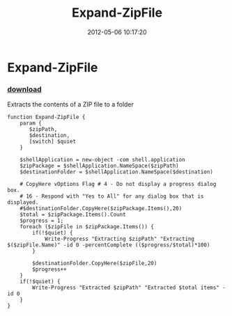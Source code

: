 ﻿---
pid:            3400
parent:         0
children:       
poster:         Thomas Freudenbe
title:          Expand-ZipFile
date:           2012-05-06 10:17:20
description:    Extracts the contents of a ZIP file to a folder
format:         posh
---

# Expand-ZipFile

### [download](3400.ps1)  

Extracts the contents of a ZIP file to a folder

```posh
function Expand-ZipFile {
    param {
       $zipPath,
       $destination,
       [switch] $quiet
    }

    $shellApplication = new-object -com shell.application
    $zipPackage = $shellApplication.NameSpace($zipPath)
    $destinationFolder = $shellApplication.NameSpace($destination) 

    # CopyHere vOptions Flag # 4 - Do not display a progress dialog box. 
    # 16 - Respond with "Yes to All" for any dialog box that is displayed. 
    #$destinationFolder.CopyHere($zipPackage.Items(),20) 
    $total = $zipPackage.Items().Count
    $progress = 1;
    foreach ($zipFile in $zipPackage.Items()) {
        if(!$quiet) {
            Write-Progress "Extracting $zipPath" "Extracting $($zipFile.Name)" -id 0 -percentComplete (($progress/$total)*100)        
        }

        $destinationFolder.CopyHere($zipFile,20) 
        $progress++
    }
    if(!$quiet) {
        Write-Progress "Extracted $zipPath" "Extracted $total items" -id 0
    }
}
```

